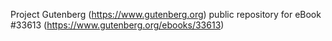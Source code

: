 Project Gutenberg (https://www.gutenberg.org) public repository for eBook #33613 (https://www.gutenberg.org/ebooks/33613)
